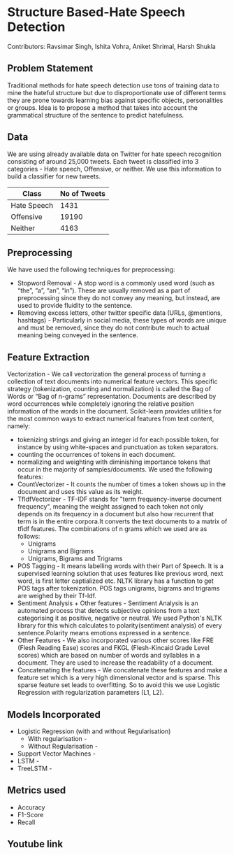 # Structure Based-Hate Speech Detection

Contributors: Ravsimar Singh, Ishita Vohra, Aniket Shrimal, Harsh Shukla

## Problem Statement 
Traditional methods for hate speech detection use tons of training data to mine the hateful structure but due to disproportionate use of different terms they are prone towards learning bias against specific objects, personalities or groups. Idea is to propose a method that takes into account the grammatical structure of the sentence to predict hatefulness.

## Data
We are using already available data on Twitter for hate speech recognition consisting of around 25,000 tweets. Each tweet is classified into 3 categories - Hate speech, Offensive, or neither. We use this information to build a classifier for new tweets.

| Class | No of Tweets  |
| ------- | --- |
| Hate Speech | 1431 |
| Offensive | 19190 |
| Neither | 4163 |

## Preprocessing
We have used the following techniques for preprocessing:
- Stopword Removal - A stop word is a commonly used word (such as “the”, “a”, “an”, “in”). These are usually removed as a part of preprocessing since they do not convey any meaning, but instead, are used to provide fluidity to the sentence.
- Removing excess letters, other twitter specific data (URLs, @mentions, hashtags) - Particularly in social media, these types of words are unique and must be removed, since they do not contribute much to actual meaning being conveyed in the sentence.

## Feature Extraction
Vectorization - We call vectorization the general process of turning a collection of text documents into numerical feature vectors. This specific strategy (tokenization, counting and normalization) is called the Bag of Words or “Bag of n-grams” representation. Documents are described by word occurrences while completely ignoring the relative position information of the words in the document. Scikit-learn provides utilities for the most common ways to extract numerical features from text content, namely:
  * tokenizing strings and giving an integer id for each possible token, for instance by using white-spaces and punctuation as token separators.
  * counting the occurrences of tokens in each document.
  * normalizing and weighting with diminishing importance tokens that occur in the majority of samples/documents.
We used the following features:
* CountVectorizer - It counts the number of times a token shows up in the document and uses this value as its weight.
* TfIdfVectorizer - TF-IDF stands for "term frequency-inverse document frequency", meaning the weight assigned to each token not only depends on its frequency in a document but also how recurrent that term is in the entire corpora.It converts the text documents to a matrix of tfidf features. The combinations of n grams which we used are as follows: 
  * Unigrams
  * Unigrams and Bigrams
  * Unigrams, Bigrams and Trigrams
* POS Tagging - It means labelling words with their Part of Speech. It is a supervised learning solution that uses features like previous word, next word, is first letter captialized etc. NLTK library has a function to get POS tags after tokenization. POS tags unigrams, bigrams and trigrams are weighed by their Tf-Idf.
* Sentiment Analysis + Other features - Sentiment Analysis is an automated process that detects subjective opinions from a text categorising it as positive, negative or neutral. We used Python's NLTK library for this which calculates to polarity(sentiment analysis) of every sentence.Polarity means emotions expressed in a sentence.
* Other Features - We also incorporated various other scores like FRE (Flesh Reading Ease) scores and FKGL (Flesh-Kincaid Grade Level scores) which are based on number of words and syllables in a document. They are used to increase the readability of a document.
* Concatenating the features -  We concatenate these features and make a feature set which is a very high dimensional vector and is sparse. This sparse feature set leads to  overfitting. So to avoid this we use Logistic Regression with regularization parameters (L1, L2).

## Models Incorporated
* Logistic Regression (with and without Regularisation)
  * With regularisation -
  * Without Regularisation - 
* Support Vector Machines - 
* LSTM -
* TreeLSTM - 

## Metrics used
* Accuracy
* F1-Score
* Recall

## Youtube link







